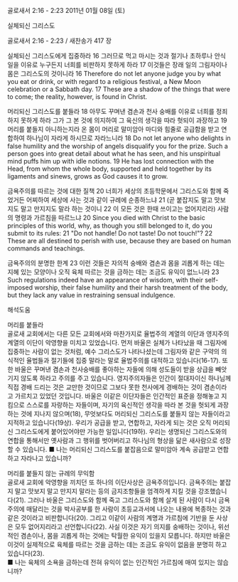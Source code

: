 골로새서 2:16 - 2:23 
2011년 01월 08일 (토)

실체되신 그리스도



골로새서 2:16 - 2:23 / 새찬송가 417 장


실체되신 그리스도에게 집중하라
16 그러므로 먹고 마시는 것과 절기나 초하루나 안식일을 이유로 누구든지 너희를 비판하지 못하게 하라 17 이것들은 장래 일의 그림자이나 몸은 그리스도의 것이니라
16 Therefore do not let anyone judge you by what you eat or drink, or with regard to a religious festival, a New Moon celebration or a Sabbath day. 17 These are a shadow of the things that were to come; the reality, however, is found in Christ.

머리되신 그리스도를 붙들라 
18 아무도 꾸며낸 겸손과 천사 숭배를 이유로 너희를 정죄하지 못하게 하라 그가 그 본 것에 의지하여 그 육신의 생각을 따라 헛되이 과장하고 19 머리를 붙들지 아니하는지라 온 몸이 머리로 말미암아 마디와 힘줄로 공급함을 받고 연합하여 하나님이 자라게 하시므로 자라느니라
18 Do not let anyone who delights in false humility and the worship of angels disqualify you for the prize. Such a person goes into great detail about what he has seen, and his unspiritual mind puffs him up with idle notions. 19 He has lost connection with the Head, from whom the whole body, supported and held together by its ligaments and sinews, grows as God causes it to grow.

금욕주의를 따르는 것에 대한 질책
20 너희가 세상의 초등학문에서 그리스도와 함께 죽었거든 어찌하여 세상에 사는 것과 같이 규례에 순종하느냐 21 (곧 붙잡지도 말고 맛보지도 말고 만지지도 말라 하는 것이니 22 이 모든 것은 한때 쓰이고는 없어지리라) 사람의 명령과 가르침을 따르느냐 
20 Since you died with Christ to the basic principles of this world, why, as though you still belonged to it, do you submit to its rules: 21 "Do not handle! Do not taste! Do not touch!"? 22 These are all destined to perish with use, because they are based on human commands and teachings.

금욕주의의 분명한 한계 
23 이런 것들은 자의적 숭배와 겸손과 몸을 괴롭게 하는 데는 지혜 있는 모양이나 오직 육체 따르는 것을 금하는 데는 조금도 유익이 없느니라
23 Such regulations indeed have an appearance of wisdom, with their self-imposed worship, their false humility and their harsh treatment of the body, but they lack any value in restraining sensual indulgence.

해석도움





머리를 붙들라  
골로새 교회에서는 다른 모든 교회에서와 마찬가지로 율법주의 계열의 이단과 영지주의 계열의 이단이 악영향을 미치고 있었습니다. 먼저 바울은 실체가 나타났을 때 그림자에 집중하는 사람이 없는 것처럼, 예수 그리스도가 나타나셨는데 그림자와 같은 구약의 의식적인 율법들과 절기들에 집중 말라는 말로 율법주의를 대적하고 있습니다(16-17). 또한 바울은 꾸며낸 겸손과 천사숭배를 좋아하는 자들에 의해 성도들이 받을 상급을 빼앗기지 않도록 하라고 주의를 주고 있습니다. 영지주의자들은 인간이 절대자이신 하나님께 직접 경배 드리는 것은 교만한 것이므로 그보다 못한 천사에게 경배하는 것이 겸손이라고 가르치고 있었던 것입니다. 바울은 이같은 이단자들은 인간적인 표준을 정해놓고 지킴으로 스스로를 자랑하는 자들이며, 자기의 육신적인 생각을 따라 본 것을 헛되게 과장하는 것에 지나지 않으며(18), 무엇보다도 머리되신 그리스도를 붙들지 않는 자들이라고 지적하고 있습니다(19상). 우리가 공급을 받고, 연합하고, 자라게 되는 것은 오직 머리되신 그리스도에게 붙어있어야만 가능한 일입니다(19하). 우리는 생명되신 그리스도와의 연합을 통해서만 옛사람과 그 행위를 벗어버리고 하나님의 형상을 닮은 새사람으로 성장할 수 있습니다. 
■ 나는 머리되신 그리스도를 붙잡음으로 말미암아 계속 공급받고 연합하고 자라나고 있습니까? 

머리를 붙들지 않는 규례의 무익함  
골로새 교회에 악영향을 끼치던 또 하나의 이단사상은 금욕주의입니다. 금욕주의는 붙잡지 말고 맛보지 말고 만지지 말라는 등의 금지조항들을 엄격하게 지킬 것을 강조했습니다(21). 그러나 바울은 그리스도와 함께 죽고 그리스도와 함께 살게 된 사람이 다시 금욕주의에 매달리는 것을 박사공부를 한 사람이 초등교과서에 나오는 내용에 복종하는 것과 같은 것이라고 비판합니다(20). 그리고 이같이 사람의 계명과 가르침에 기반을 둔 사상은 모두 없어지리라고 선언합니다(22). 사실 이것은 자기 의지를 숭배하는 것이나, 위선적인 겸손이나, 몸을 괴롭게 하는 것에는 탁월한 유익이 있을지 모릅니다. 하지만 바울은 이것이 실제적으로 육체를 따르는 것을 금하는 데는 조금도 유익이 없음을 분명히 하고 있습니다(23).   
■ 나는 육체의 소욕을 금하는데 전혀 유익이 없는 인간적인 가르침에 매여 있지는 않습니까?